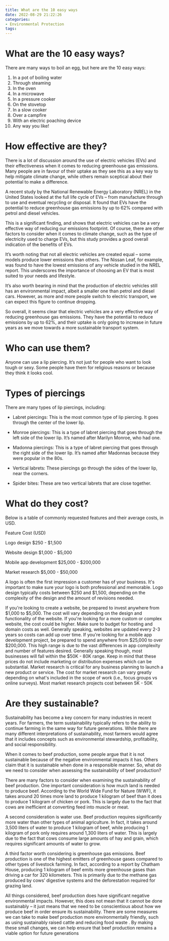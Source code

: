 ```yaml
---
title: What are the 10 easy ways
date: 2022-08-29 21:22:26
categories:
- Environmental Protection
tags:
---
```



#  What are the 10 easy ways?

There are many ways to boil an egg, but here are the 10 easy ways:

1. In a pot of boiling water
2. Through steaming
3. In the oven
4. In a microwave
5. In a pressure cooker
6. On the stovetop
7. In a slow cooker
8. Over a campfire
9. With an electric poaching device
10. Any way you like!

#  How effective are they?

There is a lot of discussion around the use of electric vehicles (EVs) and their effectiveness when it comes to reducing greenhouse gas emissions. Many people are in favour of their uptake as they see this as a key way to help mitigate climate change, while others remain sceptical about their potential to make a difference.

A recent study by the National Renewable Energy Laboratory (NREL) in the United States looked at the full life cycle of EVs – from manufacture through to use and eventual recycling or disposal. It found that EVs have the potential to reduce greenhouse gas emissions by up to 62% compared with petrol and diesel vehicles.

This is a significant finding, and shows that electric vehicles can be a very effective way of reducing our emissions footprint. Of course, there are other factors to consider when it comes to climate change, such as the type of electricity used to charge EVs, but this study provides a good overall indication of the benefits of EVs.

It’s worth noting that not all electric vehicles are created equal – some models produce lower emissions than others. The Nissan Leaf, for example, was found to have the lowest emissions of any vehicle studied in the NREL report. This underscores the importance of choosing an EV that is most suited to your needs and lifestyle.

It’s also worth bearing in mind that the production of electric vehicles still has an environmental impact, albeit a smaller one than petrol and diesel cars. However, as more and more people switch to electric transport, we can expect this figure to continue dropping.

So overall, it seems clear that electric vehicles are a very effective way of reducing greenhouse gas emissions. They have the potential to reduce emissions by up to 62%, and their uptake is only going to increase in future years as we move towards a more sustainable transport system.

#  Who can use them?

Anyone can use a lip piercing. It’s not just for people who want to look tough or sexy. Some people have them for religious reasons or because they think it looks cool.

# Types of piercings

 There are many types of lip piercings, including:

- Labret piercings: This is the most common type of lip piercing. It goes through the center of the lower lip.

- Monroe piercings: This is a type of labret piercing that goes through the left side of the lower lip. It’s named after Marilyn Monroe, who had one.

- Madonna piercings: This is a type of labret piercing that goes through the right side of the lower lip. It’s named after Madonnas because they were popular in the 80s.

- Vertical labrets: These piercings go through the sides of the lower lip, near the corners.

- Spider bites: These are two vertical labrets that are close together.

#  What do they cost?

Below is a table of commonly requested features and their average costs, in USD.

Feature Cost (USD)

Logo design $250 - $1,500

Website design $1,000 - $5,000

Mobile app development $25,000 - $200,000

Market research $5,000 - $50,000


A logo is often the first impression a customer has of your business. It's important to make sure your logo is both professional and memorable. Logo design typically costs between $250 and $1,500, depending on the complexity of the design and the amount of revisions needed.

If you're looking to create a website, be prepared to invest anywhere from $1,000 to $5,000. The cost will vary depending on the design and functionality of the website. If you're looking for a more custom or complex website, the cost could be higher. 
Make sure to budget for hosting and domain costs as well. Generally speaking, websites are updated every 2-3 years so costs can add up over time. 
If you're looking for a mobile app development project, be prepared to spend anywhere from $25,000 to over $200,000. This high range is due to the vast differences in app complexity and number of features desired. Generally speaking though, most businesses will fall within the $50K - 80K range. Keep in mind that these prices do not include marketing or distribution expenses which can be substantial. 
Market research is critical for any business planning to launch a new product or service. The cost for market research can vary greatly depending on what's included in the scope of work (i.e., focus groups vs online surveys). Most market research projects cost between 5K - 50K

#  Are they sustainable?

Sustainability has become a key concern for many industries in recent years. For farmers, the term sustainability typically refers to the ability to continue farming in the same way for future generations. While there are many different interpretations of sustainability, most farmers would agree that it includes concepts such as environmental stewardship, profitability, and social responsibility.

When it comes to beef production, some people argue that it is not sustainable because of the negative environmental impacts it has. Others claim that it is sustainable when done in a responsible manner. So, what do we need to consider when assessing the sustainability of beef production?

There are many factors to consider when examining the sustainability of beef production. One important consideration is how much land is needed to produce beef. According to the World Wide Fund for Nature (WWF), it takes around 20 times more land to produce 1 kilogram of beef than it does to produce 1 kilogram of chicken or pork. This is largely due to the fact that cows are inefficient at converting feed into muscle or meat.

A second consideration is water use. Beef production requires significantly more water than other types of animal agriculture. In fact, it takes around 3,500 liters of water to produce 1 kilogram of beef, while producing 1 kilogram of pork only requires around 1,300 liters of water. This is largely due to the fact that cows consume large amounts of hay and grain, which requires significant amounts of water to grow.

A third factor worth considering is greenhouse gas emissions. Beef production is one of the highest emitters of greenhouse gases compared to other types of livestock farming. In fact, according to a report by Chatham House, producing 1 kilogram of beef emits more greenhouse gases than driving a car for 320 kilometers. This is primarily due to the methane gas produced by cows’ digestive systems and the deforestation required for grazing land.

All things considered, beef production does have significant negative environmental impacts. However, this does not mean that it cannot be done sustainably – it just means that we need to be conscientious about how we produce beef in order ensure its sustainability. There are some measures we can take to make beef production more environmentally friendly, such as using sustainably raised cattle and reducing food waste . By making these small changes, we can help ensure that beef production remains a viable option for future generations
